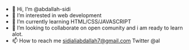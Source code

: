 - 👋 Hi, I’m @abdallah-sidi
- 👀 I’m interested in web development 
- 🌱 I’m currently learning HTML/CSS/JAVASCRIPT 
- 💞️ I’m looking to collaborate on open comunity and i am ready to learn alot.
- 📫 How to reach me sidialiabdallah7@gmail.com Twitter @al
<!---
abdallah-sidi/abdallah-sidi is a ✨ special ✨ repository because its `README.md` (this file) appears on your GitHub profile.
You can click the Preview link to take a look at your changes.
--->
